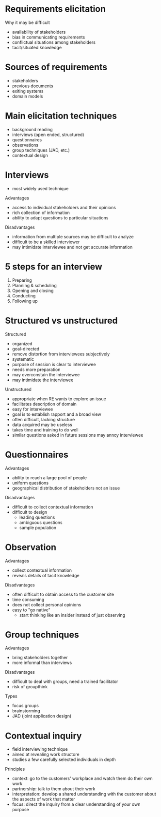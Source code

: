 # Requirements elicitation
Why it may be difficult
  - availability of stakeholders
  - bias in communicating requirements
  - conflictual situations among stakeholders
  - tacit/situated knowledge

# Sources of requirements
  - stakeholders
  - previous documents
  - exiting systems
  - domain models

# Main elicitation techniques
  - background reading
  - interviews (open ended, structured)
  - questionnaires
  - observations
  - group techniques (JAD, etc.)
  - contextual design

# Interviews
  - most widely used technique

Advantages
  - access to individual stakeholders and their opinions
  - rich collection of information
  - ability to adapt questions to particular situations

Disadvantages
  - information from multiple sources may be difficult to analyze
  - difficult to be a skilled interviewer
  - may intimidate interviewee and not get accurate information

# 5 steps for an interview
  1. Preparing
  2. Planning & scheduling
  3. Opening and closing
  4. Conducting
  5. Following up

# Structured vs unstructured
Structured
  - organized
  - goal-directed
  - remove distortion from interviewees subjectively
  - systematic
  - purpose of session is clear to interviewee
  - needs more preparation
  - may overconstain the interviewee
  - may intimidate the interviewee

Unstructured
  - appropriate when RE wants to explore an issue
  - facilitates description of domain
  - easy for interviewee
  - goal is to establish rapport and a broad view
  - often difficult, lacking structure
  - data acquired may be useless
  - takes time and training to do well
  - similar questions asked in future sessions may annoy interviewee


# Questionnaires
Advantages
  - ability to reach a large pool of people
  - uniform questions
  - geographical distribution of stakeholders not an issue

Disadvantages 
  - difficult to collect contextual information
  - difficult to design
    - leading questions
    - ambiguous questions
    - sample population

# Observation
Advantages
  - collect contextual information
  - reveals details of tacit knowledge
  
Disadvantages
  - often difficult to obtain access to the customer site
  - time consuming
  - does not collect personal opinions
  - easy to "go native" 
    - start thinking like an insider instead of just observing

# Group techniques
Advantages
  - bring stakeholders together
  - more informal than interviews

Disadvantages
  - difficult to deal with groups, need a trained facilitator
  - risk of groupthink

Types
  - focus groups
  - brainstorming
  - JAD (joint application design)

# Contextual inquiry
  - field interviewing technique
  - aimed at revealing work structore
  - studies a few carefully selected individuals in depth

Principles
  - context: go to the customers' workplace and watch them do their own work
  - partnership: talk to them about their work
  - interpretation: develop a shared understanding with the customer about the aspects of work that matter
  - focus: direct the inquiry from a clear understanding of your own purpose
